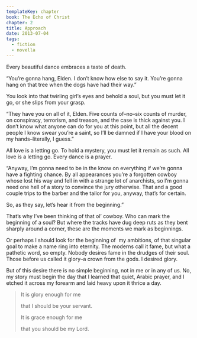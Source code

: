 ```yaml
---
templateKey: chapter
book: The Echo of Christ
chapter: 2
title: Approach
date: 2013-07-04
tags: 
  - fiction
  - novella
---
```


Every beautiful dance embraces a taste of death.

“You’re gonna hang, Elden. I don’t know how else to say it. You’re
gonna hang on that tree when the dogs have had their way.”

You look into that twirling girl’s eyes and behold a soul, but you
must let it go, or she slips from your grasp.

“They have you on all of it, Elden. Five counts of–no–six counts of
murder, on conspiracy, terrorism, and treason, and the case is thick
against you. I don’t know what anyone can do for you at this point,
but all the decent people I know swear you’re a saint, so I’ll be
damned if I have your blood on my hands–literally, I guess.”

All love is a letting go. To hold a mystery, you must let it remain
as such. All love is a letting go. Every dance is a prayer.

“Anyway, I’m gonna need to be in the know on everything if we’re
gonna have a fighting chance. By all appearances you’re a forgotten
cowboy whose lost his way and fell in with a strange lot of
anarchists, so I’m gonna need one hell of a story to convince the
jury otherwise. That and a good couple trips to the barber and the
tailor for you, anyway, that’s for certain.

So, as they say, let’s hear it from the beginning.”

That’s why I’ve been thinking of that ol’ cowboy. Who can mark the
beginning of a soul? But where the tracks have dug deep ruts as they
bent sharply around a corner, these are the moments we mark as
beginnings.

Or perhaps I should look for the beginning of  my ambitions, of that
singular goal to make a name ring into eternity. The moderns call it
fame, but what a pathetic word, so empty. Nobody desires fame in the
drudges of their soul. Those before us called it glory–a crown from
the gods. I desired glory.

But of this desire there is no simple beginning, not in me or in any
of us. No, my story must begin the day that I learned that quiet,
Arabic prayer, and I etched it across my forearm and laid heavy upon
it thrice a day.

> It is glory enough for me
>
> that I should be your servant.
>
> It is grace enough for me
>
> that you should be my Lord.